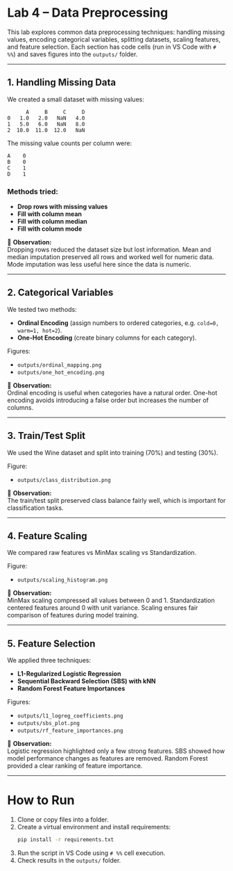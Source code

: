 # Lab 4 – Data Preprocessing

This lab explores common data preprocessing techniques: handling missing values, encoding categorical variables, splitting datasets, scaling features, and feature selection. Each section has code cells (run in VS Code with `# %%`) and saves figures into the `outputs/` folder.

---

## 1. Handling Missing Data

We created a small dataset with missing values:

```text
      A     B     C     D
0   1.0   2.0   NaN   4.0
1   5.0   6.0   NaN   8.0
2  10.0  11.0  12.0   NaN
```

The missing value counts per column were:

```
A    0
B    0
C    1
D    1
```

### Methods tried:
- **Drop rows with missing values**  
- **Fill with column mean**  
- **Fill with column median**  
- **Fill with column mode**  

📌 **Observation:**  
Dropping rows reduced the dataset size but lost information. Mean and median imputation preserved all rows and worked well for numeric data. Mode imputation was less useful here since the data is numeric.

---

## 2. Categorical Variables

We tested two methods:

- **Ordinal Encoding** (assign numbers to ordered categories, e.g. `cold=0, warm=1, hot=2`).  
- **One-Hot Encoding** (create binary columns for each category).  

Figures:  
- `outputs/ordinal_mapping.png`  
- `outputs/one_hot_encoding.png`  

📌 **Observation:**  
Ordinal encoding is useful when categories have a natural order. One-hot encoding avoids introducing a false order but increases the number of columns.

---

## 3. Train/Test Split

We used the Wine dataset and split into training (70%) and testing (30%).  

Figure:  
- `outputs/class_distribution.png`  

📌 **Observation:**  
The train/test split preserved class balance fairly well, which is important for classification tasks.

---

## 4. Feature Scaling

We compared raw features vs MinMax scaling vs Standardization.  

Figure:  
- `outputs/scaling_histogram.png`  

📌 **Observation:**  
MinMax scaling compressed all values between 0 and 1. Standardization centered features around 0 with unit variance. Scaling ensures fair comparison of features during model training.

---

## 5. Feature Selection

We applied three techniques:

- **L1-Regularized Logistic Regression**  
- **Sequential Backward Selection (SBS) with kNN**  
- **Random Forest Feature Importances**  

Figures:  
- `outputs/l1_logreg_coefficients.png`  
- `outputs/sbs_plot.png`  
- `outputs/rf_feature_importances.png`  

📌 **Observation:**  
Logistic regression highlighted only a few strong features. SBS showed how model performance changes as features are removed. Random Forest provided a clear ranking of feature importance.

---

# How to Run

1. Clone or copy files into a folder.  
2. Create a virtual environment and install requirements:  
   ```bash
   pip install -r requirements.txt
   ```  
3. Run the script in VS Code using `# %%` cell execution.  
4. Check results in the `outputs/` folder.
